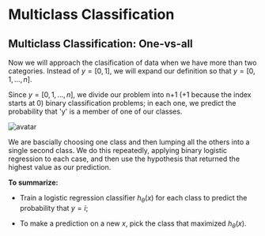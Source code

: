 # Multiclass Classification

## Multiclass Classification: One-vs-all

Now we will approach the clasification of data when we have more than two categories. Instead of $y=[0,1]$, we will expand our definition so that $y=[0,1,...,n]$.

Since $y=[0,1,...,n]$, we divide our problem into n+1 (+1 because the index starts at 0) binary classification problems; in each one, we predict the probability that 'y' is a member of one of our classes.

![avatar](https://raw.githubusercontent.com/garyphone/machine_learning/master/pictures/l3_12.PNG)

We are bascially choosing one class and then lumping all the others into a single second class. We do this repeatedly, applying binary logistic regression to each case, and then use the hypothesis that returned the highest value as our prediction.

**To summarize:**

* Train a logistic regression classifier $h_\theta (x)$ for each class to predict the probability that $y=i$;

* To make a prediction on a new $x$, pick the class that maximized $h_\theta (x)$.
